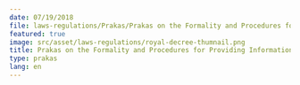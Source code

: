 ```yaml
---
date: 07/19/2018
file: laws-regulations/Prakas/Prakas on the Formality and Procedures for Providing Information on Construction, Installation and Dismantling of Telecommunications Infrastructure in Provinces.pdf
featured: true
image: src/asset/laws-regulations/royal-decree-thumnail.png
title: Prakas on the Formality and Procedures for Providing Information on Construction, Installation and Dismantling of Telecommunications Infrastructure in Provinces
type: prakas
lang: en
---
```

